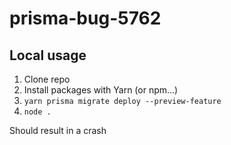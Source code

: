 # prisma-bug-5762

## Local usage

1. Clone repo
2. Install packages with Yarn (or npm...)
3. `yarn prisma migrate deploy --preview-feature`
4. `node .`

Should result in a crash
